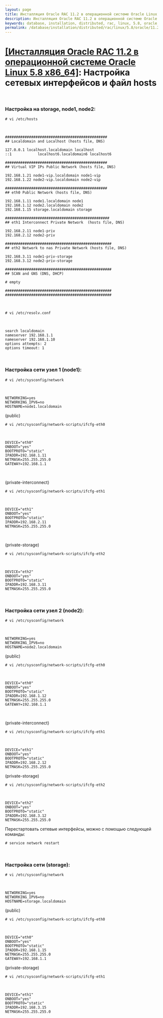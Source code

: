 ```yaml
---
layout: page
title: Инсталляция Oracle RAC 11.2 в операционной системе Oracle Linux 5.8 x86_64 - Настройка сетевых интерфейсов и файл hosts
description: Инсталляция Oracle RAC 11.2 в операционной системе Oracle Linux 5.8 x86_64 - Настройка сетевых интерфейсов и файл hosts
keywords: database, installation, distributed, rac, linux, 5.8, oracle, 11.2, network-interfaces
permalink: /database/installation/distributed/rac/linux/5.8/oracle/11.2/network-interfaces/
---
```


# <a href="/database/installation/distributed/rac/linux/5.8/oracle/11.2/">[Инсталляция Oracle RAC 11.2 в операционной системе Oracle Linux 5.8 x86_64]</a>: Настройка сетевых интерфейсов и файл hosts

<br/>

### Настройка на storage, node1, node2:

    # vi /etc/hosts

<br/>

    ###############################################
    ## Localdomain and Localhost (hosts file, DNS)

    127.0.0.1 localhost.localdomain localhost
    ::1            localhost6.localdomain6 localhost6

    ###############################################
    ## Virtual VIP IPs Public Network (hosts file, DNS)

    192.168.1.21 node1-vip.localdomain node1-vip
    192.168.1.22 node2-vip.localdomain node2-vip

    ###############################################
    ## eth0 Public Network (hosts file, DNS)

    192.168.1.11 node1.localdomain node1
    192.168.1.12 node2.localdomain node2
    192.168.1.15 storage.localdomain storage

    ################################################
    ## eth1 Interconnect Private Network  (hosts file, DNS)

    192.168.2.11 node1-priv
    192.168.2.12 node2-priv

    #################################################
    ## eth2 Network to nas Private Network (hosts file, DNS)

    192.168.3.11 node1-priv-storage
    192.168.3.12 node2-priv-storage

    #################################################
    ## SCAN and GNS (DNS, DHCP)

    # empty

    #################################################
    #################################################

<br/>

    # vi /etc/resolv.conf

<br/>

    search localdomain
    nameserver 192.168.1.1
    nameserver 192.168.1.10
    options attempts: 2
    options timeout: 1

<br/>

### Настройка сети узел 1 (node1):

    # vi /etc/sysconfig/network

<br/>

    NETWORKING=yes
    NETWORKING_IPV6=no
    HOSTNAME=node1.localdomain

(public)

    # vi /etc/sysconfig/network-scripts/ifcfg-eth0

<br/>

    DEVICE="eth0"
    ONBOOT="yes"
    BOOTPROTO="static"
    IPADDR=192.168.1.11
    NETMASK=255.255.255.0
    GATEWAY=192.168.1.1

<br/>

(private-interconnect)

    # vi /etc/sysconfig/network-scripts/ifcfg-eth1

<br/>

    DEVICE="eth1"
    ONBOOT="yes"
    BOOTPROTO="static"
    IPADDR=192.168.2.11
    NETMASK=255.255.255.0

<br/>

(private-storage)

    # vi /etc/sysconfig/network-scripts/ifcfg-eth2

<br/>

    DEVICE="eth2"
    ONBOOT="yes"
    BOOTPROTO="static"
    IPADDR=192.168.3.11
    NETMASK=255.255.255.0

<br/>

### Настройка сети узел 2 (node2):

    # vi /etc/sysconfig/network

<br/>

    NETWORKING=yes
    NETWORKING_IPV6=no
    HOSTNAME=node2.localdomain

(public)

    # vi /etc/sysconfig/network-scripts/ifcfg-eth0

<br/>

    DEVICE="eth0"
    ONBOOT="yes"
    BOOTPROTO="static"
    IPADDR=192.168.1.12
    NETMASK=255.255.255.0
    GATEWAY=192.168.1.1

<br/>

(private-interconnect)

    # vi /etc/sysconfig/network-scripts/ifcfg-eth1

<br/>

    DEVICE="eth1"
    ONBOOT="yes"
    BOOTPROTO="static"
    IPADDR=192.168.2.12
    NETMASK=255.255.255.0

(private-storage)

    # vi /etc/sysconfig/network-scripts/ifcfg-eth2

<br/>

    DEVICE="eth2"
    ONBOOT="yes"
    BOOTPROTO="static"
    IPADDR=192.168.3.12
    NETMASK=255.255.255.0

Перестартовать сетевые интерфейсы, можно с помощью следующей команды:

    # service network restart

<br/>

### Настройка сети (storage):

    # vi /etc/sysconfig/network

<br/>

    NETWORKING=yes
    NETWORKING_IPV6=no
    HOSTNAME=storage.localdomain

(public)

    # vi /etc/sysconfig/network-scripts/ifcfg-eth0

<br/>

    DEVICE="eth0"
    ONBOOT="yes"
    BOOTPROTO="static"
    IPADDR=192.168.1.15
    NETMASK=255.255.255.0
    GATEWAY=192.168.1.1

(private-storage)

    # vi /etc/sysconfig/network-scripts/ifcfg-eth1

<br/>

    DEVICE="eth1"
    ONBOOT="yes"
    BOOTPROTO="static"
    IPADDR=192.168.3.15
    NETMASK=255.255.255.0
